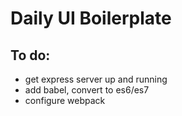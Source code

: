 # Daily UI Boilerplate

## To do:
- get express server up and running
- add babel, convert to es6/es7
- configure webpack
